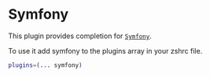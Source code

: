 # Symfony

This plugin provides completion for [`Symfony`](https://symfony.com/).

To use it add symfony to the plugins array in your zshrc file.

```bash
plugins=(... symfony)
```
